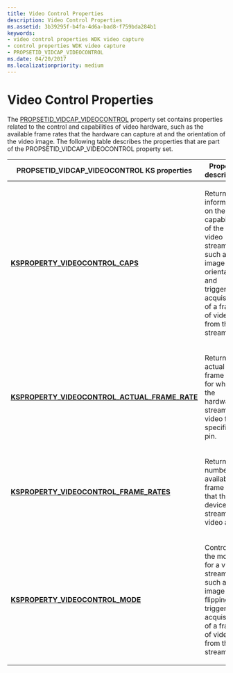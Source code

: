 ```yaml
---
title: Video Control Properties
description: Video Control Properties
ms.assetid: 3b39295f-b4fa-4d6a-bad8-f759bda284b1
keywords:
- video control properties WDK video capture
- control properties WDK video capture
- PROPSETID_VIDCAP_VIDEOCONTROL
ms.date: 04/20/2017
ms.localizationpriority: medium
---
```


# Video Control Properties


The [PROPSETID\_VIDCAP\_VIDEOCONTROL](./propsetid-vidcap-videocontrol.md) property set contains properties related to the control and capabilities of video hardware, such as the available frame rates that the hardware can capture at and the orientation of the video image. The following table describes the properties that are part of the PROPSETID\_VIDCAP\_VIDEOCONTROL property set.

<table>
<colgroup>
<col width="50%" />
<col width="50%" />
</colgroup>
<thead>
<tr class="header">
<th>PROPSETID_VIDCAP_VIDEOCONTROL KS properties</th>
<th>Property description</th>
</tr>
</thead>
<tbody>
<tr class="odd">
<td><p><a href="https://docs.microsoft.com/windows-hardware/drivers/stream/ksproperty-videocontrol-caps" data-raw-source="[&lt;strong&gt;KSPROPERTY_VIDEOCONTROL_CAPS&lt;/strong&gt;](./ksproperty-videocontrol-caps.md)"><strong>KSPROPERTY_VIDEOCONTROL_CAPS</strong></a></p></td>
<td><p>Returns information on the capabilities of the video stream, such as image orientation and triggering acquisition of a frame of video from the stream.</p></td>
</tr>
<tr class="even">
<td><p><a href="https://docs.microsoft.com/windows-hardware/drivers/stream/ksproperty-videocontrol-actual-frame-rate" data-raw-source="[&lt;strong&gt;KSPROPERTY_VIDEOCONTROL_ACTUAL_FRAME_RATE&lt;/strong&gt;](./ksproperty-videocontrol-actual-frame-rate.md)"><strong>KSPROPERTY_VIDEOCONTROL_ACTUAL_FRAME_RATE</strong></a></p></td>
<td><p>Returns the actual frame rate for which the hardware is streaming video for a specific pin.</p></td>
</tr>
<tr class="odd">
<td><p><a href="https://docs.microsoft.com/windows-hardware/drivers/stream/ksproperty-videocontrol-frame-rates" data-raw-source="[&lt;strong&gt;KSPROPERTY_VIDEOCONTROL_FRAME_RATES&lt;/strong&gt;](./ksproperty-videocontrol-frame-rates.md)"><strong>KSPROPERTY_VIDEOCONTROL_FRAME_RATES</strong></a></p></td>
<td><p>Returns the number of available frame rates that the device can stream video at.</p></td>
</tr>
<tr class="even">
<td><p><a href="https://docs.microsoft.com/windows-hardware/drivers/stream/ksproperty-videocontrol-mode" data-raw-source="[&lt;strong&gt;KSPROPERTY_VIDEOCONTROL_MODE&lt;/strong&gt;](./ksproperty-videocontrol-mode.md)"><strong>KSPROPERTY_VIDEOCONTROL_MODE</strong></a></p></td>
<td><p>Controls the modes for a video stream, such as image flipping and triggering acquisition of a frame of video from the stream.</p></td>
</tr>
</tbody>
</table>

 

 

